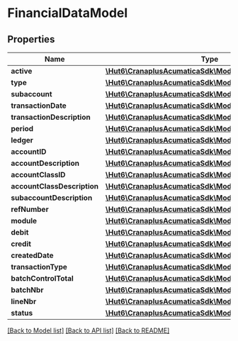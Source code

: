 # FinancialDataModel

## Properties
Name | Type | Description | Notes
------------ | ------------- | ------------- | -------------
**active** | [**\Hut6\CranaplusAcumaticaSdk\Model\BooleanValueModel**](BooleanValueModel.md) |  | [optional] 
**type** | [**\Hut6\CranaplusAcumaticaSdk\Model\StringValueModel**](StringValueModel.md) |  | [optional] 
**subaccount** | [**\Hut6\CranaplusAcumaticaSdk\Model\StringValueModel**](StringValueModel.md) |  | [optional] 
**transactionDate** | [**\Hut6\CranaplusAcumaticaSdk\Model\DateTimeValueModel**](DateTimeValueModel.md) |  | [optional] 
**transactionDescription** | [**\Hut6\CranaplusAcumaticaSdk\Model\StringValueModel**](StringValueModel.md) |  | [optional] 
**period** | [**\Hut6\CranaplusAcumaticaSdk\Model\StringValueModel**](StringValueModel.md) |  | [optional] 
**ledger** | [**\Hut6\CranaplusAcumaticaSdk\Model\StringValueModel**](StringValueModel.md) |  | [optional] 
**accountID** | [**\Hut6\CranaplusAcumaticaSdk\Model\StringValueModel**](StringValueModel.md) |  | [optional] 
**accountDescription** | [**\Hut6\CranaplusAcumaticaSdk\Model\StringValueModel**](StringValueModel.md) |  | [optional] 
**accountClassID** | [**\Hut6\CranaplusAcumaticaSdk\Model\StringValueModel**](StringValueModel.md) |  | [optional] 
**accountClassDescription** | [**\Hut6\CranaplusAcumaticaSdk\Model\StringValueModel**](StringValueModel.md) |  | [optional] 
**subaccountDescription** | [**\Hut6\CranaplusAcumaticaSdk\Model\StringValueModel**](StringValueModel.md) |  | [optional] 
**refNumber** | [**\Hut6\CranaplusAcumaticaSdk\Model\StringValueModel**](StringValueModel.md) |  | [optional] 
**module** | [**\Hut6\CranaplusAcumaticaSdk\Model\StringValueModel**](StringValueModel.md) |  | [optional] 
**debit** | [**\Hut6\CranaplusAcumaticaSdk\Model\DecimalValueModel**](DecimalValueModel.md) |  | [optional] 
**credit** | [**\Hut6\CranaplusAcumaticaSdk\Model\DecimalValueModel**](DecimalValueModel.md) |  | [optional] 
**createdDate** | [**\Hut6\CranaplusAcumaticaSdk\Model\DateTimeValueModel**](DateTimeValueModel.md) |  | [optional] 
**transactionType** | [**\Hut6\CranaplusAcumaticaSdk\Model\StringValueModel**](StringValueModel.md) |  | [optional] 
**batchControlTotal** | [**\Hut6\CranaplusAcumaticaSdk\Model\DecimalValueModel**](DecimalValueModel.md) |  | [optional] 
**batchNbr** | [**\Hut6\CranaplusAcumaticaSdk\Model\StringValueModel**](StringValueModel.md) |  | [optional] 
**lineNbr** | [**\Hut6\CranaplusAcumaticaSdk\Model\IntValueModel**](IntValueModel.md) |  | [optional] 
**status** | [**\Hut6\CranaplusAcumaticaSdk\Model\StringValueModel**](StringValueModel.md) |  | [optional] 

[[Back to Model list]](../README.md#documentation-for-models) [[Back to API list]](../README.md#documentation-for-api-endpoints) [[Back to README]](../README.md)


